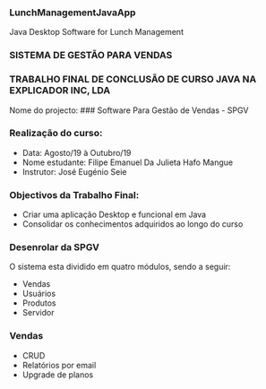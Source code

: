 ### LunchManagementJavaApp
Java Desktop Software for Lunch Management

### SISTEMA DE GESTÃO PARA VENDAS  

### TRABALHO FINAL DE CONCLUSÃO DE CURSO JAVA NA EXPLICADOR INC, LDA
Nome do projecto: ### Software Para Gestão de Vendas - SPGV

### Realização do curso:

* Data: Agosto/19  à Outubro/19 
* Nome estudante: Filipe Emanuel Da Julieta Hafo Mangue
* Instrutor: José Eugénio Seie

### Objectivos da Trabalho Final:
* Criar uma aplicação Desktop e funcional em Java
* Consolidar os conhecimentos adquiridos ao longo do curso

### Desenrolar da SPGV
O sistema esta dividido em quatro módulos, sendo a seguir:
- Vendas
- Usuários
- Produtos
- Servidor

### Vendas
- CRUD
- Relatórios por email
- Upgrade de planos

